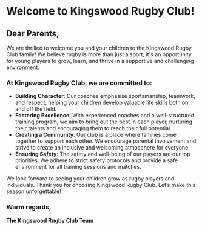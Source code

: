 # Welcome to Kingswood Rugby Club!

## Dear Parents,

We are thrilled to welcome you and your children to the Kingswood Rugby Club family! We believe rugby is more than just a sport; it's an opportunity for young players to grow, learn, and thrive in a supportive and challenging environment.

### At Kingswood Rugby Club, we are committed to:

- **Building Character**: Our coaches emphasise sportsmanship, teamwork, and respect, helping your children develop valuable life skills both on and off the field.
- **Fostering Excellence**: With experienced coaches and a well-structured training program, we aim to bring out the best in each player, nurturing their talents and encouraging them to reach their full potential.
- **Creating a Community**: Our club is a place where families come together to support each other. We encourage parental involvement and strive to create an inclusive and welcoming atmosphere for everyone.
- **Ensuring Safety**: The safety and well-being of our players are our top priorities. We adhere to strict safety protocols and provide a safe environment for all training sessions and matches.

We look forward to seeing your children grow as rugby players and individuals. Thank you for choosing Kingswood Rugby Club. Let’s make this season unforgettable!

### Warm regards,

**The Kingswood Rugby Club Team**
